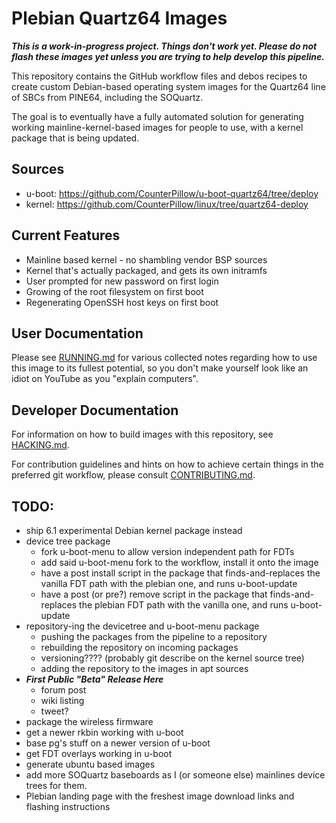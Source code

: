 # Plebian Quartz64 Images

***This is a work-in-progress project. Things don't work yet. Please do not
flash these images yet unless you are trying to help develop this pipeline.***

This repository contains the GitHub workflow files and debos recipes to create
custom Debian-based operating system images for the Quartz64 line of SBCs from
PINE64, including the SOQuartz.

The goal is to eventually have a fully automated solution for generating
working mainline-kernel-based images for people to use, with a kernel package
that is being updated.


## Sources

* u-boot: https://github.com/CounterPillow/u-boot-quartz64/tree/deploy
* kernel: https://github.com/CounterPillow/linux/tree/quartz64-deploy


## Current Features

* Mainline based kernel - no shambling vendor BSP sources
* Kernel that's actually packaged, and gets its own initramfs
* User prompted for new password on first login
* Growing of the root filesystem on first boot
* Regenerating OpenSSH host keys on first boot


## User Documentation

Please see [RUNNING.md](RUNNING.md) for various collected notes regarding how
to use this image to its fullest potential, so you don't make yourself look
like an idiot on YouTube as you "explain computers".


## Developer Documentation

For information on how to build images with this repository, see
[HACKING.md](HACKING.md).

For contribution guidelines and hints on how to achieve certain things in the
preferred git workflow, please consult [CONTRIBUTING.md](CONTRIBUTING.md).


## TODO:

* ship 6.1 experimental Debian kernel package instead
* device tree package
    * fork u-boot-menu to allow version independent path for FDTs
    * add said u-boot-menu fork to the workflow, install it onto the image
    * have a post install script in the package that finds-and-replaces the
      vanilla FDT path with the plebian one, and runs u-boot-update
    * have a post (or pre?) remove script in the package that finds-and-replaces
      the plebian FDT path with the vanilla one, and runs u-boot-update
* repository-ing the devicetree and u-boot-menu package
    * pushing the packages from the pipeline to a repository
    * rebuilding the repository on incoming packages
    * versioning???? (probably git describe on the kernel source tree)
    * adding the repository to the images in apt sources
* ***First Public "Beta" Release Here***
    * forum post
    * wiki listing
    * tweet?
* package the wireless firmware
* get a newer rkbin working with u-boot
* base pg's stuff on a newer version of u-boot
* get FDT overlays working in u-boot
* generate ubuntu based images
* add more SOQuartz baseboards as I (or someone else) mainlines device trees for
  them.
* Plebian landing page with the freshest image download links and flashing
  instructions
